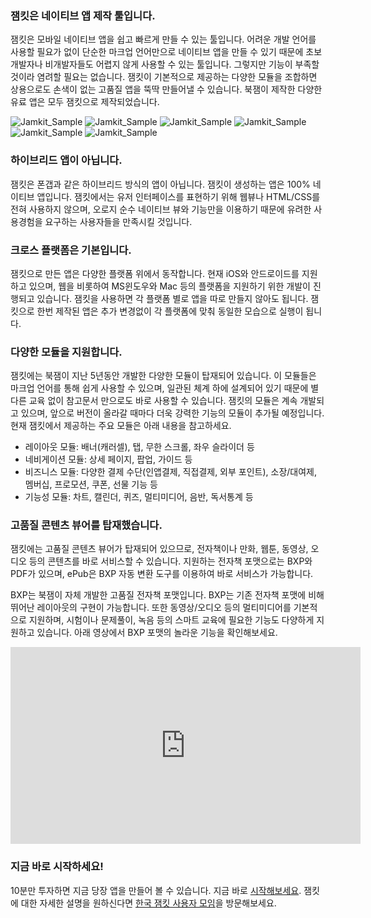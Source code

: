 ### 잼킷은 네이티브 앱 제작 툴입니다.

잼킷은 모바일 네이티브 앱을 쉽고 빠르게 만들 수 있는 툴입니다. 어려운 개발 언어를 사용할 필요가 없이 단순한 마크업 언어만으로 네이티브 앱을 만들 수 있기 때문에 초보 개발자나 비개발자들도 어렵지 않게 사용할 수 있는 툴입니다. 그렇지만 기능이 부족할 것이라 염려할 필요는 없습니다. 잼킷이 기본적으로 제공하는 다양한 모듈을 조합하면 상용으로도 손색이 없는 고품질 앱을 뚝딱 만들어낼 수 있습니다. 북잼이 제작한 다양한 유료 앱은 모두 잼킷으로 제작되었습니다.

![Jamkit_Sample](images/jamkit-1.jpg) ![Jamkit_Sample](images/jamkit-2.jpg) ![Jamkit_Sample](images/jamkit-3.jpg) ![Jamkit_Sample](images/jamkit-4.jpg) ![Jamkit_Sample](images/jamkit-5.jpg) ![Jamkit_Sample](images/jamkit-6.jpg)

### 하이브리드 앱이 아닙니다.

잼킷은 폰갭과 같은 하이브리드 방식의 앱이 아닙니다. 잼킷이 생성하는 앱은 100% 네이티브 앱입니다. 잼킷에서는 유저 인터페이스를 표현하기 위해 웹뷰나 HTML/CSS를 전혀 사용하지 않으며, 오로지 순수 네이티브 뷰와 기능만을 이용하기 때문에 유려한 사용경험을 요구하는 사용자들을 만족시킬 것입니다.

### 크로스 플랫폼은 기본입니다.

잼킷으로 만든 앱은 다양한 플랫폼 위에서 동작합니다. 현재 iOS와 안드로이드를 지원하고 있으며, 웹을 비롯하여 MS윈도우와 Mac 등의 플랫폼을 지원하기 위한 개발이 진행되고 있습니다. 잼킷을 사용하면 각 플랫폼 별로 앱을 따로 만들지 않아도 됩니다. 잼킷으로 한번 제작된 앱은 추가 변경없이 각 플랫폼에 맞춰 동일한 모습으로 실행이 됩니다. 

### 다양한 모듈을 지원합니다.

잼킷에는 북잼이 지난 5년동안 개발한 다양한 모듈이 탑재되어 있습니다. 이 모듈들은 마크업 언어를 통해 쉽게 사용할 수 있으며, 일관된 체계 하에 설계되어 있기 때문에 별다른 교육 없이 참고문서 만으로도 바로 사용할 수 있습니다. 잼킷의 모듈은 계속 개발되고 있으며, 앞으로 버전이 올라갈 때마다 더욱 강력한 기능의 모듈이 추가될 예정입니다. 현재 잼킷에서 제공하는 주요 모듈은 아래 내용을 참고하세요.

* 레이아웃 모듈: 배너(캐러셀), 탭, 무한 스크롤, 좌우 슬라이더 등
* 네비게이션 모듈: 상세 페이지, 팝업, 가이드 등
* 비즈니스 모듈: 다양한 결제 수단(인앱결제, 직접결제, 외부 포인트), 소장/대여제, 멤버십, 프로모션, 쿠폰, 선물 기능 등
* 기능성 모듈: 차트, 캘린더, 퀴즈, 멀티미디어, 음반, 독서통계 등

### 고품질 콘텐츠 뷰어를 탑재했습니다.

잼킷에는 고품질 콘텐츠 뷰어가 탑재되어 있으므로, 전자책이나 만화, 웹툰, 동영상, 오디오 등의 콘텐츠를 바로 서비스할 수 있습니다. 지원하는 전자책 포맷으로는 BXP와 PDF가 있으며, ePub은 BXP 자동 변환 도구를 이용하여 바로 서비스가 가능합니다.

BXP는 북잼이 자체 개발한 고품질 전자책 포맷입니다. BXP는 기존 전자책 포맷에 비해 뛰어난 레이아웃의 구현이 가능합니다. 또한 동영상/오디오 등의 멀티미디어를 기본적으로 지원하며, 시험이나 문제풀이, 녹음 등의 스마트 교육에 필요한 기능도 다양하게 지원하고 있습니다. 아래 영상에서 BXP 포맷의 놀라운 기능을 확인해보세요.

<div class="video-wrap">
<div class="video-container">
<iframe width="560" height="315" src="https://www.youtube.com/embed/IWicDAojd70" frameborder="0" allowfullscreen></iframe>
</div>
</div>

### 지금 바로 시작하세요!

10분만 투자하면 지금 당장 앱을 만들어 볼 수 있습니다. 지금 바로 [시작해보세요](start.md). 잼킷에 대한 자세한 설명을 원하신다면 [한국 잼킷 사용자 모임](https://www.facebook.com/groups/1736390759957055)을 방문해보세요.

